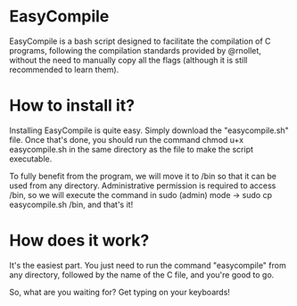 # EasyCompile

EasyCompile is a bash script designed to facilitate the compilation of C programs, following the compilation standards provided by @rnollet, without the need to manually copy all the flags (although it is still recommended to learn them).

# How to install it?

Installing EasyCompile is quite easy. Simply download the "easycompile.sh" file. Once that's done, you should run the command chmod u+x easycompile.sh in the same directory as the file to make the script executable.

To fully benefit from the program, we will move it to /bin so that it can be used from any directory. Administrative permission is required to access /bin, so we will execute the command in sudo (admin) mode -> sudo cp easycompile.sh /bin, and that's it!

# How does it work?

It's the easiest part. You just need to run the command "easycompile" from any directory, followed by the name of the C file, and you're good to go.

So, what are you waiting for? Get typing on your keyboards!

